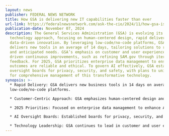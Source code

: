 ```yaml
---
layout: news
publisher: FEDERAL NEWS NETWORK
title: How GSA is delivering new IT capabilities faster than ever
url-link: https://federalnewsnetwork.com/ask-the-cio/2024/11/how-gsa-is-delivering-new-it-capabilities-faster-than-ever/
publication-date: November 07, 2024
description: The General Services Administration (GSA) is evolving its
  technology approach, focusing on human-centered design, rapid delivery, and
  data-driven innovation. By leveraging low-code/no-code platforms, GSA now
  delivers new tools in an average of 14 days, tailoring solutions to real-time
  and anticipated needs. GSA’s emphasis on customer and user experience has
  driven continuous improvements, such as refining SAM.gov through iterative
  feedback. For 2025, GSA prioritizes enterprise data management to ensure AI
  outcomes are reliable and ethical. To govern AI effectively, GSA established
  oversight boards for privacy, security, and safety, with plans to unify them
  for comprehensive management of this transformative technology.
synopsis: >-
  * Rapid Delivery: GSA delivers new business tools in 14 days on average using
  low-code/no-code platforms.

  * Customer-Centric Approach: GSA emphasizes human-centered design and has iteratively improved systems like SAM.gov based on user feedback.

  * 2025 Priorities: Focused on enterprise data management to enhance AI reliability and address ethical computing challenges.

  * AI Oversight Boards: Established boards for privacy, security, and safety of AI tools, with plans to unify them for comprehensive governance.

  * Technology Leadership: GSA continues to lead in customer and user experience while advancing agile and responsive technology capabilities.
---
```

